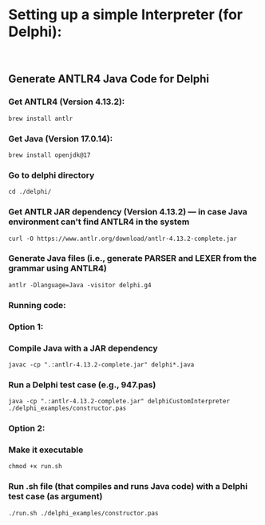 

# Setting up a simple Interpreter (for Delphi):
<br>

## Generate ANTLR4 Java Code for Delphi
### Get ANTLR4 (Version 4.13.2):
``brew install antlr``
### Get Java (Version 17.0.14):
``brew install openjdk@17``
### Go to delphi directory
``cd ./delphi/``
### Get ANTLR JAR dependency (Version 4.13.2) — in case Java environment can't find ANTLR4 in the system
``curl -O https://www.antlr.org/download/antlr-4.13.2-complete.jar`` 
### Generate Java files (i.e., generate PARSER and LEXER from the grammar using ANTLR4)
``antlr -Dlanguage=Java -visitor delphi.g4``
### Running code: 
### Option 1: 
### Compile Java with a JAR dependency 
``javac -cp ".:antlr-4.13.2-complete.jar" delphi*.java``
### Run a Delphi test case (e.g., 947.pas)
``java -cp ".:antlr-4.13.2-complete.jar" delphiCustomInterpreter ./delphi_examples/constructor.pas``
### Option 2: 
### Make it executable
``chmod +x run.sh``
### Run .sh file (that compiles and runs Java code) with a Delphi test case (as argument)
``./run.sh ./delphi_examples/constructor.pas``
